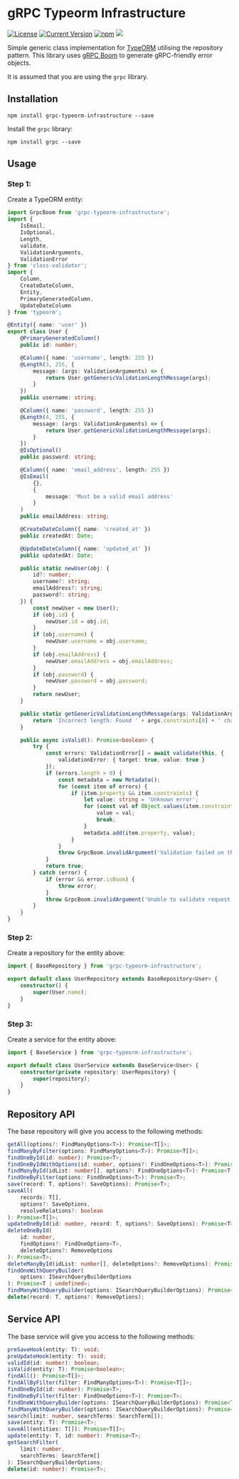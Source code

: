# gRPC Typeorm Infrastructure

[![License][license-image]][license-url]
[![Current Version](https://img.shields.io/npm/v/grpc-typeorm-infrastructure.svg)](https://www.npmjs.com/package/grpc-typeorm-infrastructure)
[![npm](https://img.shields.io/npm/dw/grpc-typeorm-infrastructure.svg)](https://www.npmjs.com/package/grpc-typeorm-infrastructure)
![](https://img.shields.io/bundlephobia/min/grpc-typeorm-infrastructure.svg?style=flat)

[license-url]: https://opensource.org/licenses/MIT
[license-image]: https://img.shields.io/npm/l/make-coverage-badge.svg

Simple generic class implementation for [TypeORM](http://typeorm.io) utilising the repository pattern. This library uses [gRPC Boom](https://github.com/nicolaspearson/grpc.boom) to generate gRPC-friendly error objects.

It is assumed that you are using the `grpc` library.

## Installation

```
npm install grpc-typeorm-infrastructure --save
```


Install the `grpc` library:

```
npm install grpc --save
```

## Usage

### Step 1:

Create a TypeORM entity:

```typescript
import GrpcBoom from 'grpc-typeorm-infrastructure';
import {
	IsEmail,
	IsOptional,
	Length,
	validate,
	ValidationArguments,
	ValidationError
} from 'class-validator';
import {
	Column,
	CreateDateColumn,
	Entity,
	PrimaryGeneratedColumn,
	UpdateDateColumn
} from 'typeorm';

@Entity({ name: 'user' })
export class User {
	@PrimaryGeneratedColumn()
	public id: number;

	@Column({ name: 'username', length: 255 })
	@Length(3, 255, {
		message: (args: ValidationArguments) => {
			return User.getGenericValidationLengthMessage(args);
		}
	})
	public username: string;

	@Column({ name: 'password', length: 255 })
	@Length(4, 255, {
		message: (args: ValidationArguments) => {
			return User.getGenericValidationLengthMessage(args);
		}
	})
	@IsOptional()
	public password: string;

	@Column({ name: 'email_address', length: 255 })
	@IsEmail(
		{},
		{
			message: 'Must be a valid email address'
		}
	)
	public emailAddress: string;

	@CreateDateColumn({ name: 'created_at' })
	public createdAt: Date;

	@UpdateDateColumn({ name: 'updated_at' })
	public updatedAt: Date;

	public static newUser(obj: {
		id?: number;
		username?: string;
		emailAddress?: string;
		password?: string;
	}) {
		const newUser = new User();
		if (obj.id) {
			newUser.id = obj.id;
		}
		if (obj.username) {
			newUser.username = obj.username;
		}
		if (obj.emailAddress) {
			newUser.emailAddress = obj.emailAddress;
		}
		if (obj.password) {
			newUser.password = obj.password;
		}
		return newUser;
	}

	public static getGenericValidationLengthMessage(args: ValidationArguments) {
		return 'Incorrect length: Found ' + args.constraints[0] + ' characters';
	}

	public async isValid(): Promise<boolean> {
		try {
			const errors: ValidationError[] = await validate(this, {
				validationError: { target: true, value: true }
			});
			if (errors.length > 0) {
				const metadata = new Metadata();
				for (const item of errors) {
					if (item.property && item.constraints) {
						let value: string = 'Unknown error';
						for (const val of Object.values(item.constraints)) {
							value = val;
							break;
						}
						metadata.add(item.property, value);
					}
				}
				throw GrpcBoom.invalidArgument('Validation failed on the provided request', metadata);
			}
			return true;
		} catch (error) {
			if (error && error.isBoom) {
				throw error;
			}
			throw GrpcBoom.invalidArgument('Unable to validate request: ' + error);
		}
	}
}
```

### Step 2:

Create a repository for the entity above:

```typescript
import { BaseRepository } from 'grpc-typeorm-infrastructure';

export default class UserRepository extends BaseRepository<User> {
	constructor() {
		super(User.name);
	}
}
```

### Step 3:

Create a service for the entity above:

```typescript
import { BaseService } from 'grpc-typeorm-infrastructure';

export default class UserService extends BaseService<User> {
	constructor(private repository: UserRepository) {
		super(repository);
	}
}
```

## Repository API

The base repository will give you access to the following methods:

```typescript
getAll(options?: FindManyOptions<T>): Promise<T[]>;
findManyByFilter(options: FindManyOptions<T>): Promise<T[]>;
findOneById(id: number): Promise<T>;
findOneByIdWithOptions(id: number, options?: FindOneOptions<T>): Promise<T>;
findManyById(idList: number[], options?: FindOneOptions<T>): Promise<T[]>;
findOneByFilter(options: FindOneOptions<T>): Promise<T>;
save(record: T, options?: SaveOptions): Promise<T>;
saveAll(
	records: T[],
	options?: SaveOptions,
	resolveRelations?: boolean
): Promise<T[]>;
updateOneById(id: number, record: T, options?: SaveOptions): Promise<T>;
deleteOneById(
	id: number,
	findOptions?: FindOneOptions<T>,
	deleteOptions?: RemoveOptions
): Promise<T>;
deleteManyById(idList: number[], deleteOptions?: RemoveOptions): Promise<T>;
findOneWithQueryBuilder(
	options: ISearchQueryBuilderOptions
): Promise<T | undefined>;
findManyWithQueryBuilder(options: ISearchQueryBuilderOptions): Promise<T[]>;
delete(record: T, options?: RemoveOptions);
```

## Service API

The base service will give you access to the following methods:

```typescript
preSaveHook(entity: T): void;
preUpdateHook(entity: T): void;
validId(id: number): boolean;
isValid(entity: T): Promise<boolean>;
findAll(): Promise<T[]>;
findAllByFilter(filter: FindManyOptions<T>): Promise<T[]>;
findOneById(id: number): Promise<T>;
findOneByFilter(filter: FindOneOptions<T>): Promise<T>;
findOneWithQueryBuilder(options: ISearchQueryBuilderOptions): Promise<T>;
findManyWithQueryBuilder(options: ISearchQueryBuilderOptions): Promise<T[]>;
search(limit: number, searchTerms: SearchTerm[]);
save(entity: T): Promise<T>;
saveAll(entities: T[]): Promise<T[]>;
update(entity: T, id: number): Promise<T>;
getSearchFilter(
	limit: number,
	searchTerms: SearchTerm[]
): ISearchQueryBuilderOptions;
delete(id: number): Promise<T>;
```
